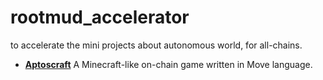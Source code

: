 # rootmud_accelerator
to accelerate the mini projects about autonomous world, for all-chains.

* **[Aptoscraft](https://github.com/rootMUD/aptoscraft)**
A Minecraft-like on-chain game written in Move language.
